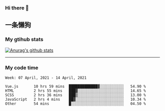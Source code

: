 ### Hi there 👋

## 一条懒狗
<!--
**kiss-me-quickly/kiss-me-quickly** is a ✨ _special_ ✨ repository because its `README.md` (this file) appears on your GitHub profile.

Here are some ideas to get you started:

- 🔭 I’m currently working on ...
- 🌱 I’m currently learning ...
- 👯 I’m looking to collaborate on ...
- 🤔 I’m looking for help with ...
- 💬 Ask me about ...
- 📫 How to reach me: ...
- 😄 Pronouns: ...
- ⚡ Fun fact: ...
-->


### My gtihub stats

[![Anurag's github stats](https://github-readme-stats.vercel.app/api?username=kiss-me-quickly)](https://github.com/anuraghazra/github-readme-stats)

***

### My code time

<!--START_SECTION:waka-->
```text
Week: 07 April, 2021 - 14 April, 2021

Vue.js       10 hrs 59 mins  █████████████▓░░░░░░░░░░░   54.90 % 
HTML         2 hrs 55 mins   ███▓░░░░░░░░░░░░░░░░░░░░░   14.65 % 
SCSS         2 hrs 36 mins   ███▒░░░░░░░░░░░░░░░░░░░░░   13.00 % 
JavaScript   2 hrs 4 mins    ██▓░░░░░░░░░░░░░░░░░░░░░░   10.34 % 
Other        54 mins         █░░░░░░░░░░░░░░░░░░░░░░░░   04.50 % 
```
<!--END_SECTION:waka-->
